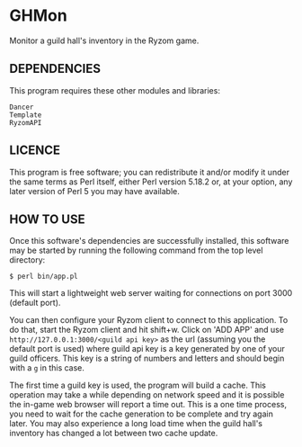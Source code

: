 GHMon
=====

Monitor a guild hall's inventory in the Ryzom game.


## DEPENDENCIES

This program requires these other modules and libraries:

	Dancer
	Template
	RyzomAPI


## LICENCE

This program is free software; you can redistribute it and/or modify
it under the same terms as Perl itself, either Perl version 5.18.2 or,
at your option, any later version of Perl 5 you may have available.


## HOW TO USE

Once this software's dependencies are successfully installed, this software may
be started by running the following command from the top level directory:

	$ perl bin/app.pl

This will start a lightweight web server waiting for connections on port 3000
(default port).

You can then configure your Ryzom client to connect to this application. To do
that, start the Ryzom client and hit shift+w. Click on 'ADD APP' and use
`http://127.0.0.1:3000/<guild api key>` as the url (assuming you the default port is
used) where guild api key is a key generated by one of your guild officers. This key
is a string of numbers and letters and should begin with a `g` in this case.

The first time a guild key is used, the program will build a cache. This
operation may take a while depending on network speed and it is possible the
in-game web browser will report a time out. This is a one time process, you need
to wait for the cache generation to be complete and try again later. You may
also experience a long load time when the guild hall's inventory has changed a
lot between two cache update.
